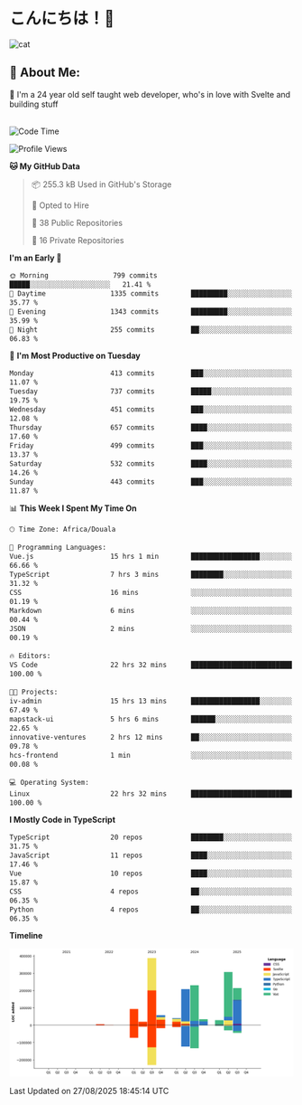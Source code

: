 

# こんにちは！🙂  
![cat](https://github.com/michaelnji/michaelnji/assets/73862378/606e99e9-2c18-4853-8722-991e4af8eae6)

## 💫 About Me:
🙂 I'm a 24 year old self taught web developer, who's in love with Svelte and building stuff <br><br>

<!--START_SECTION:waka-->
![Code Time](http://img.shields.io/badge/Code%20Time-1%2C320%20hrs%2032%20mins-blue)

![Profile Views](http://img.shields.io/badge/Profile%20Views-0-blue)

**🐱 My GitHub Data** 

> 📦 255.3 kB Used in GitHub's Storage 
 > 
> 💼 Opted to Hire
 > 
> 📜 38 Public Repositories 
 > 
> 🔑 16 Private Repositories 
 > 
**I'm an Early 🐤** 

```text
🌞 Morning                799 commits         █████░░░░░░░░░░░░░░░░░░░░   21.41 % 
🌆 Daytime                1335 commits        █████████░░░░░░░░░░░░░░░░   35.77 % 
🌃 Evening                1343 commits        █████████░░░░░░░░░░░░░░░░   35.99 % 
🌙 Night                  255 commits         ██░░░░░░░░░░░░░░░░░░░░░░░   06.83 % 
```
📅 **I'm Most Productive on Tuesday** 

```text
Monday                   413 commits         ███░░░░░░░░░░░░░░░░░░░░░░   11.07 % 
Tuesday                  737 commits         █████░░░░░░░░░░░░░░░░░░░░   19.75 % 
Wednesday                451 commits         ███░░░░░░░░░░░░░░░░░░░░░░   12.08 % 
Thursday                 657 commits         ████░░░░░░░░░░░░░░░░░░░░░   17.60 % 
Friday                   499 commits         ███░░░░░░░░░░░░░░░░░░░░░░   13.37 % 
Saturday                 532 commits         ████░░░░░░░░░░░░░░░░░░░░░   14.26 % 
Sunday                   443 commits         ███░░░░░░░░░░░░░░░░░░░░░░   11.87 % 
```


📊 **This Week I Spent My Time On** 

```text
🕑︎ Time Zone: Africa/Douala

💬 Programming Languages: 
Vue.js                   15 hrs 1 min        █████████████████░░░░░░░░   66.66 % 
TypeScript               7 hrs 3 mins        ████████░░░░░░░░░░░░░░░░░   31.32 % 
CSS                      16 mins             ░░░░░░░░░░░░░░░░░░░░░░░░░   01.19 % 
Markdown                 6 mins              ░░░░░░░░░░░░░░░░░░░░░░░░░   00.44 % 
JSON                     2 mins              ░░░░░░░░░░░░░░░░░░░░░░░░░   00.19 % 

🔥 Editors: 
VS Code                  22 hrs 32 mins      █████████████████████████   100.00 % 

🐱‍💻 Projects: 
iv-admin                 15 hrs 13 mins      █████████████████░░░░░░░░   67.49 % 
mapstack-ui              5 hrs 6 mins        ██████░░░░░░░░░░░░░░░░░░░   22.65 % 
innovative-ventures      2 hrs 12 mins       ██░░░░░░░░░░░░░░░░░░░░░░░   09.78 % 
hcs-frontend             1 min               ░░░░░░░░░░░░░░░░░░░░░░░░░   00.08 % 

💻 Operating System: 
Linux                    22 hrs 32 mins      █████████████████████████   100.00 % 
```

**I Mostly Code in TypeScript** 

```text
TypeScript               20 repos            ████████░░░░░░░░░░░░░░░░░   31.75 % 
JavaScript               11 repos            ████░░░░░░░░░░░░░░░░░░░░░   17.46 % 
Vue                      10 repos            ████░░░░░░░░░░░░░░░░░░░░░   15.87 % 
CSS                      4 repos             ██░░░░░░░░░░░░░░░░░░░░░░░   06.35 % 
Python                   4 repos             ██░░░░░░░░░░░░░░░░░░░░░░░   06.35 % 
```



**Timeline**

![Lines of Code chart](https://raw.githubusercontent.com/michaelnji/michaelnji/main/assets/bar_graph.png)


 Last Updated on 27/08/2025 18:45:14 UTC
<!--END_SECTION:waka-->
